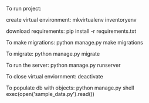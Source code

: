 To run project:

create virtual environment:
mkvirtualenv inventoryenv 

download requirements:
pip install -r requirements.txt 

To make migrations:
python manage.py make migrations 

To migrate:
python manage.py migrate 

To run the server: 
python manage.py runserver 

To close virtual enviornment:
deactivate 

To populate db with objects:
python manage.py shell
exec(open('sample_data.py').read())


